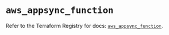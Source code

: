 # `aws_appsync_function`

Refer to the Terraform Registry for docs: [`aws_appsync_function`](https://registry.terraform.io/providers/hashicorp/aws/5.53.0/docs/resources/appsync_function).
